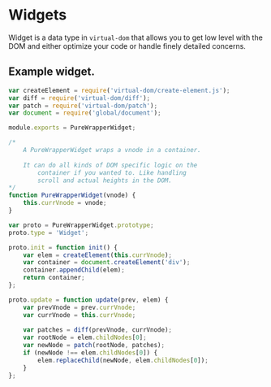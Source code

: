 # Widgets

Widget is a data type in `virtual-dom` that allows you to get low level with the DOM
  and either optimize your code or handle finely detailed concerns.
  
## Example widget.

```js
var createElement = require('virtual-dom/create-element.js');
var diff = require('virtual-dom/diff');
var patch = require('virtual-dom/patch');
var document = require('global/document');

module.exports = PureWrapperWidget;

/*
    A PureWrapperWidget wraps a vnode in a container.
    
    It can do all kinds of DOM specific logic on the
        container if you wanted to. Like handling
        scroll and actual heights in the DOM.
*/
function PureWrapperWidget(vnode) {
    this.currVnode = vnode;
}

var proto = PureWrapperWidget.prototype;
proto.type = 'Widget';

proto.init = function init() {
    var elem = createElement(this.currVnode);
    var container = document.createElement('div');
    container.appendChild(elem);
    return container;
};

proto.update = function update(prev, elem) {
    var prevVnode = prev.currVnode;
    var currVnode = this.currVnode;
    
    var patches = diff(prevVnode, currVnode);
    var rootNode = elem.childNodes[0];
    var newNode = patch(rootNode, patches);
    if (newNode !== elem.childNodes[0]) {
        elem.replaceChild(newNode, elem.childNodes[0]);
    }
};
```
